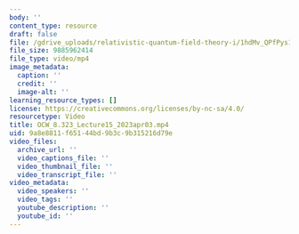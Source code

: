 ```yaml
---
body: ''
content_type: resource
draft: false
file: /gdrive_uploads/relativistic-quantum-field-theory-i/1hdMv_QPfPys1IAoPag5eyQ33AAoai1qD/ocw_8323_lecture15_2023apr03.mp4
file_size: 9885962414
file_type: video/mp4
image_metadata:
  caption: ''
  credit: ''
  image-alt: ''
learning_resource_types: []
license: https://creativecommons.org/licenses/by-nc-sa/4.0/
resourcetype: Video
title: OCW_8.323_Lecture15_2023apr03.mp4
uid: 9a8e8811-f651-44bd-9b3c-9b315216d79e
video_files:
  archive_url: ''
  video_captions_file: ''
  video_thumbnail_file: ''
  video_transcript_file: ''
video_metadata:
  video_speakers: ''
  video_tags: ''
  youtube_description: ''
  youtube_id: ''
---
```

